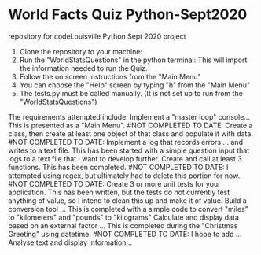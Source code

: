# World Facts Quiz Python-Sept2020
repository for codeLouisville Python Sept 2020 project

1. Clone the repository to your machine: 
2. Run the "WorldStatsQuestions" in the python terminal:
    This will import the information needed to run the Quiz.
3. Follow the on screen instructions from the "Main Menu"
4. You can choose the "Help" screen by typing "h" from the "Main Menu"
5. The tests.py must be called manually. (It is not set up to run from the "WorldStatsQuestions")

The requirements attempted include:
  Implement a "master loop" console...
    This is presented as a "Main Menu".
  #NOT COMPLETED TO DATE: Create a class, then create at least one object of that class and populate it with data.
  #NOT COMPLETED TO DATE: Implement a log that records errors ... and writes to a text file.
     This has been started with a simple question input that logs to a text file that I want to develop further.
  Create and call at least 3 functions.
    This has been completed.
  #NOT COMPLETED TO DATE: I attempted using regex, but ultimately had to delete this portion for now.
  #NOT COMPLETED TO DATE: Create 3 or more unit tests for your application.
    This has been written, but the tests do not currently test anything of value, so I intend to clean this up and make it of value.
  Build a conversion tool ...
    This is completed with a simple code to convert "miles" to "kilometers" and "pounds" to "kilograms"
  Calculate and display data based on an external factor ...
    This is completed during the "Christmas Greeting" using datetime.
  #NOT COMPLETED TO DATE: I hope to add ... Analyse text and display information...


  
